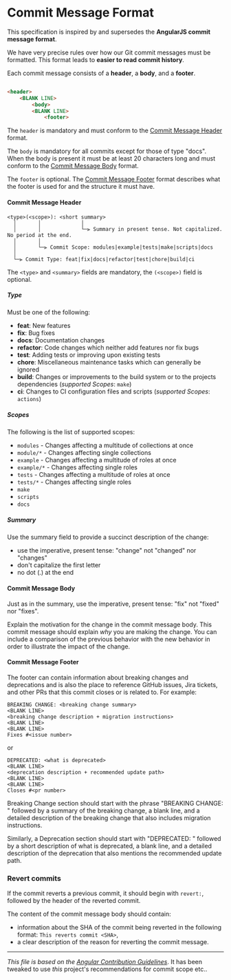 # Commit Message Format

This specification is inspired by and supersedes the **AngularJS commit message format**.

We have very precise rules over how our Git commit messages must be formatted.
This format leads to **easier to read commit history**.

Each commit message consists of a **header**, a **body**, and a **footer**.

```html

<header>
    <BLANK LINE>
        <body>
        <BLANK LINE>
            <footer>
```

The `header` is mandatory and must conform to the [Commit Message Header](#commit-header) format.

The `body` is mandatory for all commits except for those of type "docs".
When the body is present it must be at least 20 characters long and must conform to
the [Commit Message Body](#commit-body) format.

The `footer` is optional. The [Commit Message Footer](#commit-footer) format describes what the footer is used for and
the structure it must have.

#### <a name="commit-header"></a>Commit Message Header

```
<type>(<scope>): <short summary>
  │       │             │
  │       │             └─⫸ Summary in present tense. Not capitalized. No period at the end.
  │       │
  │       └─⫸ Commit Scope: modules|example|tests|make|scripts|docs
  │
  └─⫸ Commit Type: feat|fix|docs|refactor|test|chore|build|ci
```

The `<type>` and `<summary>` fields are mandatory, the `(<scope>)` field is optional.

##### Type

Must be one of the following:

* **feat**: New features
* **fix**: Bug fixes
* **docs**: Documentation changes
* **refactor**: Code changes which neither add features nor fix bugs
* **test**: Adding tests or improving upon existing tests
* **chore**: Miscellaneous maintenance tasks which can generally be ignored
* **build**: Changes or improvements to the build system or to the projects dependencies (_supported Scopes_: `make`)
* **ci**: Changes to CI configuration files and scripts (_supported Scopes_: `actions`)

##### Scopes

The following is the list of supported scopes:

* `modules` - Changes affecting a multitude of collections at once
* `module/*` - Changes affecting single collections
* `example` - Changes affecting a multitude of roles at once
* `example/*` - Changes affecting single roles
* `tests` - Changes affecting a multitude of roles at once
* `tests/*` - Changes affecting single roles
* `make`
* `scripts`
* `docs`

##### Summary

Use the summary field to provide a succinct description of the change:

* use the imperative, present tense: "change" not "changed" nor "changes"
* don't capitalize the first letter
* no dot (.) at the end

#### <a name="commit-body"></a>Commit Message Body

Just as in the summary, use the imperative, present tense: "fix" not "fixed" nor "fixes".

Explain the motivation for the change in the commit message body. This commit message should explain _why_ you are
making the change.
You can include a comparison of the previous behavior with the new behavior in order to illustrate the impact of the
change.

#### <a name="commit-footer"></a>Commit Message Footer

The footer can contain information about breaking changes and deprecations and is also the place to reference GitHub
issues, Jira tickets, and other PRs that this commit closes or is related to.
For example:

```
BREAKING CHANGE: <breaking change summary>
<BLANK LINE>
<breaking change description + migration instructions>
<BLANK LINE>
<BLANK LINE>
Fixes #<issue number>
```

or

```
DEPRECATED: <what is deprecated>
<BLANK LINE>
<deprecation description + recommended update path>
<BLANK LINE>
<BLANK LINE>
Closes #<pr number>
```

Breaking Change section should start with the phrase "BREAKING CHANGE: " followed by a summary of the breaking change, a
blank line, and a detailed description of the breaking change that also includes migration instructions.

Similarly, a Deprecation section should start with "DEPRECATED: " followed by a short description of what is deprecated,
a blank line, and a detailed description of the deprecation that also mentions the recommended update path.

### Revert commits

If the commit reverts a previous commit, it should begin with `revert:`, followed by the header of the reverted commit.

The content of the commit message body should contain:

* information about the SHA of the commit being reverted in the following format: `This reverts commit <SHA>`,
* a clear description of the reason for reverting the commit message.

---
_This file is based on
the [Angular Contribution Guidelines](https://github.com/angular/angular/blob/main/CONTRIBUTING.md?plain=1)_.
It has been tweaked to use _this_ project's recommendations for commit scope etc..